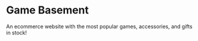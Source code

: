 <h1>Game Basement</h1>
<p>An ecommerce website with the most popular games, accessories, and gifts in stock!</p>
